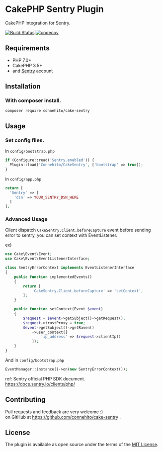 # CakePHP Sentry Plugin
CakePHP integration for Sentry.

[![Build Status](https://travis-ci.org/Connehito/cake-sentry.svg?branch=master)](https://travis-ci.org/Connehito/cake-sentry)
[![codecov](https://codecov.io/gh/connehito/cake-sentry/branch/master/graph/badge.svg)](https://codecov.io/gh/connehito/cake-sentry)

## Requirements
- PHP 7.0+
- CakePHP 3.5+
- and [Sentry](https://sentry.io) account


## Installation
### With composer install.
```
composer require connehito/cake-sentry
```

## Usage

### Set config files.
in `config/bootstrap.php`
```php
if (Configure::read('Sentry.enabled')) {
  Plugin::load('Connehito/CakeSentry', ['bootstrap' => true]);
}
```

in `config/app.php`
```php
return [
  'Sentry' => [
    'dsn' => YOUR_SENTRY_DSN_HERE
  ]
];
```

### Advanced Usage
Client dispatch `CakeSentry.Client.beforeCapture` event before sending error to sentry, you can set context with EventListener.

ex)
```php
use Cake\Event\Event;
use Cake\Event\EventListenerInterface;

class SentryErrorContext implements EventListenerInterface
{
    public function implementedEvents()
    {
        return [
            'CakeSentry.Client.beforeCapture' => 'setContext',
        ];
    }

    public function setContext(Event $event)
    {
        $request = $event->getSubject()->getRequest();
        $request->trustProxy = true;
        $event->getSubject()->getRaven()
            ->user_context([
                'ip_address' => $request->clientIp()
            ]);
    }
}
```

And in `config/bootstrap.php`
```php
EventManager::instance()->on(new SentryErrorContext());
```

ref: Sentry official PHP SDK document.  
https://docs.sentry.io/clients/php/

## Contributing
Pull requests and feedback are very welcome :)  
on GitHub at https://github.com/connehito/cake-sentry .

## License
The plugin is available as open source under the terms of the [MIT License](http://opensource.org/licenses/MIT).
